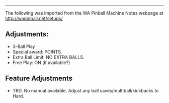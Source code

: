 ***
The following was imported from the WA Pinball Machine Notes webpage at http://wapinball.net/setups/
## Adjustments:
-   3-Ball Play
-   Special award: POINTS.
-   Extra Ball Limit: NO EXTRA BALLS.
-   Free Play: ON (if available?)
## Feature Adjustments
-   TBD. No manual available. Adjust any ball saves/multiball/kickbacks to Hard.